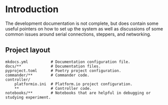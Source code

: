 # Introduction

The development documentation is not complete, but does contain some useful pointers
on how to set up the system as well as discussions of some common issues
around serial connections, steppers, and networking.

## Project layout

    mkdocs.yml          # Documentation configuration file.
    docs/**             # Documentation files.
    pyproject.toml      # Poetry project configuration.
    commander/**        # Commander code.
    controller/
        platformio.ini  # Platform.io project configuration.
        **              # Controller code.
    notebooks/**        # Notebooks that are helpful in debugging or studying experiment.
